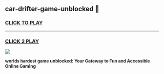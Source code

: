 
## car-drifter-game-unblocked 👋
<h3>
<a href="https://premium.freeplayer.one?title=car-drifter-game-unblocked&ref=14F">CLICK TO PLAY</a></h3>
<hr>

<h3>
<a href="https://premium.freeplayer.one?title=car-drifter-game-unblocked&ref=14F">CLICK 2 PLAY</a>
  
</h3>

<a href="https://premium.freeplayer.one?title=car-drifter-game-unblocked&ref=12F/"><img src="https://clearcache.store/games.png"></a>


**worlds hardest game unblocked: Your Gateway to Fun and Accessible Online Gaming**
